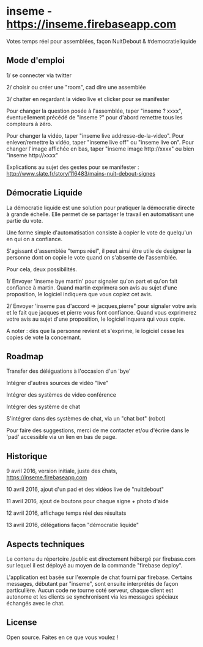 # inseme - https://inseme.firebaseapp.com
Votes temps réel pour assemblées, façon NuitDebout & #democratieliquide

## Mode d'emploi

1/ se connecter via twitter

2/ choisir ou créer une "room", cad dire une assemblée

3/ chatter en regardant la video live et clicker pour se manifester

Pour changer la question posée à l'assemblée, taper "inseme ? xxxx", 
éventuellement précédé de "inseme ?" pour d'abord remettre tous les compteurs à zéro.

Pour changer la vidéo, taper "inseme live addresse-de-la-video".
Pour enlever/remettre la vidéo, taper "inseme live off" ou "inseme live on".
Pour changer l'image affichée en bas, taper "inseme image http://xxxx" ou bien "inseme http://xxxx"

Explications au sujet des gestes pour se manifester : http://www.slate.fr/story/116483/mains-nuit-debout-signes

## Démocratie Liquide

La démocratie liquide est une solution pour pratiquer la démocratie directe à grande échelle.
Elle permet de se partager le travail en automatisant une partie du vote.

Une forme simple d'automatisation consiste à copier le vote de quelqu'un en qui on a confiance.

S'agissant d'assemblée "temps réel", il peut ainsi être utile de designer la personne dont on copie le vote quand on s'absente de l'assemblée.

Pour cela, deux possibilités. 

1/ Envoyer 'inseme bye martin' pour signaler qu'on part et qu'on fait confiance à martin.
Quand martin exprimera son avis au sujet d'une proposition, le logiciel indiquera que vous copiez cet avis.

2/ Envoyer 'inseme pas d'accord => jacques,pierre" pour signaler votre avis et le fait que jacques et pierre vous font confiance.
Quand vous exprimerez votre avis au sujet d'une proposition, le logiciel inquera qui vous copie.

A noter : dès que la personne revient et s'exprime, le logiciel cesse les copies de vote la concernant.

## Roadmap

Transfer des déléguations à l'occasion d'un 'bye'

Intégrer d'autres sources de vidéo "live"

Intégrer des systèmes de video conférence

Intégrer des système de chat

S'intégrer dans des systèmes de chat, via un "chat bot" (robot)

Pour faire des suggestions, merci de me contacter et/ou d'écrire dans le 'pad' accessible via un lien en bas de page.


## Historique

9 avril 2016, version initiale, juste des chats, https://inseme.firebaseapp.com

10 avril 2016, ajout d'un pad et des vidéos live de "nuitdebout"

11 avril 2016, ajout de boutons pour chaque signe + photo d'aide

12 avril 2016, affichage temps réel des résultats

13 avril 2016, délégations façon "démocratie liquide"

## Aspects techniques

Le contenu du répertoire /public est directement hébergé par firebase.com sur 
lequel il est déployé au moyen de la commande "firebase deploy".

L'application est basée sur l'exemple de chat fourni par firebase. 
Certains messages, débutant par "inseme", sont ensuite interprétés de façon particulière. 
Aucun code ne tourne coté serveur, chaque client est autonome et les clients
se synchronisent via les messages spéciaux échangés avec le chat.

## License

Open source. Faites en ce que vous voulez !
